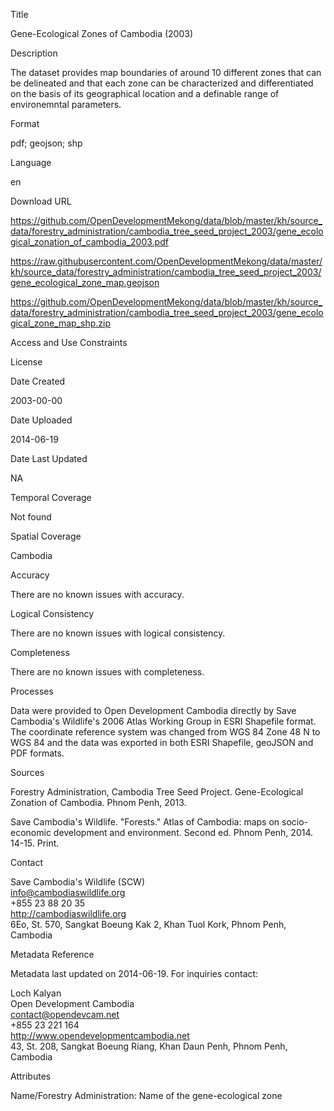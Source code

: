 Title

Gene-Ecological Zones of Cambodia (2003)

Description

The dataset provides map boundaries of around 10 different zones that can be delineated and that each zone can be characterized and differentiated on the basis of its geographical location and a definable range of environemntal parameters. 

Format

pdf; geojson; shp

Language

en

Download URL

https://github.com/OpenDevelopmentMekong/data/blob/master/kh/source_data/forestry_administration/cambodia_tree_seed_project_2003/gene_ecological_zonation_of_cambodia_2003.pdf

https://raw.githubusercontent.com/OpenDevelopmentMekong/data/master/kh/source_data/forestry_administration/cambodia_tree_seed_project_2003/gene_ecological_zone_map.geojson

https://github.com/OpenDevelopmentMekong/data/blob/master/kh/source_data/forestry_administration/cambodia_tree_seed_project_2003/gene_ecological_zone_map_shp.zip

Access and Use Constraints



License



Date Created

2003-00-00

Date Uploaded

2014-06-19

Date Last Updated

NA

Temporal Coverage

Not found

Spatial Coverage

Cambodia

Accuracy

There are no known issues with accuracy.

Logical Consistency

There are no known issues with logical consistency.

Completeness

There are no known issues with completeness.

Processes

Data were provided to Open Development Cambodia directly by Save Cambodia's Wildlife's 2006 Atlas Working Group in ESRI Shapefile format. The coordinate reference system was changed from WGS 84 Zone 48 N to WGS 84 and the data was exported in both ESRI Shapefile, geoJSON and PDF formats.

Sources

Forestry Administration, Cambodia Tree Seed Project. Gene-Ecological Zonation of Cambodia. Phnom Penh, 2013.

Save Cambodia's Wildlife. "Forests." Atlas of Cambodia: maps on socio-economic development and environment. Second ed. Phnom Penh, 2014. 14-15. Print.

Contact

Save Cambodia's Wildlife (SCW)  
info@cambodiaswildlife.org  
+855 23 88 20 35  
http://cambodiaswildlife.org  
6Eo, St. 570, Sangkat Boeung Kak 2, Khan Tuol Kork, Phnom Penh, Cambodia  

Metadata Reference

Metadata last updated on 2014-06-19. For inquiries contact:

Loch Kalyan  
Open Development Cambodia  
contact@opendevcam.net  
+855 23 221 164  
http://www.opendevelopmentcambodia.net  
43, St. 208, Sangkat Boeung Riang, Khan Daun Penh, Phnom Penh, Cambodia  

Attributes

Name/Forestry Administration: Name of the gene-ecological zone



